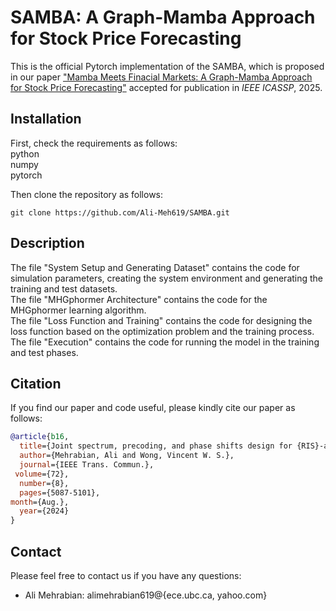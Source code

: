 # SAMBA: A Graph-Mamba Approach for Stock Price Forecasting

This is the official Pytorch implementation of the SAMBA, which is proposed in our paper ["Mamba Meets Finacial Markets: A Graph-Mamba Approach for Stock Price Forecasting"](https://arxiv.org/pdf/2410.03707) accepted for publication in *IEEE ICASSP*, 2025.

## Installation

First, check the requirements as follows:\
python\
numpy\
pytorch



Then clone the repository as follows:
```shell
git clone https://github.com/Ali-Meh619/SAMBA.git
```

## Description

The file "System Setup and Generating Dataset" contains the code for simulation parameters, creating the system environment and generating the training and test datasets.\
The file "MHGphormer Architecture" contains the code for the MHGphormer learning algorithm.\
The file "Loss Function and Training" contains the code for designing the loss function based on the optimization problem and the training process.\
The file "Execution" contains the code for running the model in the training and test phases.


## Citation

If you find our paper and code useful, please kindly cite our paper as follows:
```bibtex
@article{b16,
  title={Joint spectrum, precoding, and phase shifts design for {RIS}-aided multiuser {MIMO} {TH}z systems},
  author={Mehrabian, Ali and Wong, Vincent W. S.},
  journal={IEEE Trans. Commun.},
 volume={72},
  number={8},
  pages={5087-5101},
month={Aug.},
  year={2024}
}
```

## Contact

Please feel free to contact us if you have any questions:
- Ali Mehrabian: alimehrabian619@{ece.ubc.ca, yahoo.com}

